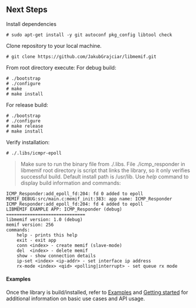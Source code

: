 ## Next Steps

Install dependencies
```
# sudo apt-get install -y git autoconf pkg_config libtool check
```

Clone repository to your local machine. 
```
# git clone https://github.com/JakubGrajciar/libmemif.git
```

From root directory execute:
For debug build:
```
# ./bootstrap
# ./configure
# make
# make install
```

For release build:
```
# ./bootstrap
# ./configure
# make release
# make install
```
Verify installation:
```
# ./.libs/icmpr-epoll
```
> Make sure to run the binary file from ./.libs. File ./icmp\_responder in libmemif root directory is script that links the library, so it only verifies successful build. Default install path is /usr/lib.
Use _help_ command to display build information and commands:
```
ICMP_Responder:add_epoll_fd:204: fd 0 added to epoll
MEMIF_DEBUG:src/main.c:memif_init:383: app name: ICMP_Responder
ICMP_Responder:add_epoll_fd:204: fd 4 added to epoll
LIBMEMIF EXAMPLE APP: ICMP_Responder (debug)
==============================
libmemif version: 1.0 (debug)
memif version: 256
commands:
	help - prints this help
	exit - exit app
	conn <index> - create memif (slave-mode)
	del  <index> - delete memif
	show - show connection details
	ip-set <index> <ip-addr> - set interface ip address
	rx-mode <index> <qid> <polling|interrupt> - set queue rx mode
```
#### Examples

Once the library is build/installed, refer to [Examples](../examples/README.md) and [Getting started](GettingStarted.md) for additional information on basic use cases and API usage.
